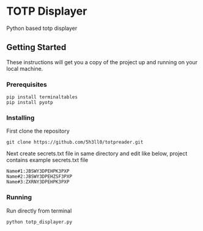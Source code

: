 # TOTP Displayer

Python based totp displayer

## Getting Started

These instructions will get you a copy of the project up and running on your local machine.

### Prerequisites


```
pip install terminaltables
pip install pyotp
```

### Installing

First clone the repository

```
git clone https://github.com/5h3ll0/totpreader.git
```

Next create secrets.txt file in same directory and edit like below,
project contains example secrets.txt file

```
Name#1:JBSWY3DPEHPK3PXP
Name#2:JBSWY3DPEHZSF3PXP
Name#3:ZXRNY3DPEHPK3PXP
```
### Running

Run directly from terminal

```
python totp_displayer.py
```
